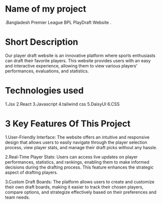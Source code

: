 # Name of my project
.Bangladesh Premier League BPL PlayDraft Website .

# Short Description 
Our player draft website is an innovative platform where sports enthusiasts can draft their favorite players. This website provides users with an easy and interactive experience, allowing them to view various players' performances, evaluations, and statistics.

# Technologies used
1.Jsx
2.React
3.Javascript
4.tailwind css
5.DaisyUI
6.CSS

# 3 Key Features Of This Project
1.User-Friendly Interface: The website offers an intuitive and responsive design that allows users to easily navigate through the player selection process, view player stats, and manage their draft picks without any hassle.

2.Real-Time Player Stats: Users can access live updates on player performances, statistics, and rankings, enabling them to make informed decisions during the drafting process. This feature enhances the strategic aspect of drafting players.

3.Custom Draft Boards: The platform allows users to create and customize their own draft boards, making it easier to track their chosen players, compare options, and strategize effectively based on their preferences and team needs.